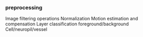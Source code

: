### preprocessing
Image filtering operations
Normalization
Motion estimation and compensation
Layer classification
  foreground/background
  Cell/neuropil/vessel


